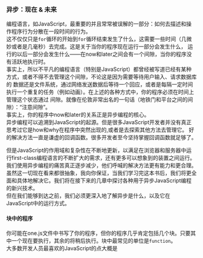 ### 异步：现在 & 未来

编程语言，如JavaScript，最重要的并且常常被误解的一部分：如何去描述和操作程序行为分散在一段时间的行为。  <br>
这不仅仅只是`for`循环的开始到`for`循环结束发生了什么，这需要一些时间（几微妙或者是几毫秒）去完成。这是关于当你的程序现在运行一部分会发生什么，
运行的以后一部分会发生什么——在now和later之间会有一个间隙，当你的程序没有活跃地执行时。  <br>
事实上，所以不平凡的编程语言（特别是JavaScript）都曾经被写道已经有某种方式，或者不得不去管理这个间隙，不论这是因为需要等待用户输入、请求数据库的
数据还是文件系统，通过网络发送数据后等待一个回应，或者是每隔一定时间执行一个重复的任务（例如动画）。在上述的各种方式中，你的程序必须在时间上管理这个状态通过
间隙。就像在伦敦非常出名的一句话（地铁门和平台之间的间隙）：“注意间隙”。  <br>
事实上，你的程序中now和later的关系正是异步编程的核心。  <br>
异步编程可以追溯到JavaScript的起源。但是很多JavaScript开发者并没有真正思考过它是how和why在程序中突然出现的,或者是去探索其他方法去管理它。
好的解决方法一直是谦虚的回调函数。很多开发者至今坚持掌握回调函数就足够了。   <br>

但是JavaScript的作用域和复杂性在不断地更新，以满足在浏览器和服务器中运行first-class编程语言的不断扩大的需求，还有更多可以想象到的装置之间运行。 
我们使用异步编程的痛苦真正逐步减少，他们呼喊的解决方法更有能力和更合理。   <br>
虽然这一切现在看来都很抽象，我向你保证，当我们学习完这本书后，我们将更全面和具体地解决它。我们将在接下来的几章中探讨各种用于异步JavaScript编程的新兴技术。   <br>
但在我们能够到达之前，我们必须更深入地了解异步是什么，以及它在JavaScript中的运行方式。   <br>

#### 块中的程序
你可能在one.js文件中书写了你的程序，但你的程序几乎肯定包括几个块。只要其中一个现在要执行，其余的将稍后执行。块中最常见的单位是`function`。 <br>
大多数开发人员最喜欢的JavaScript的点大概是
